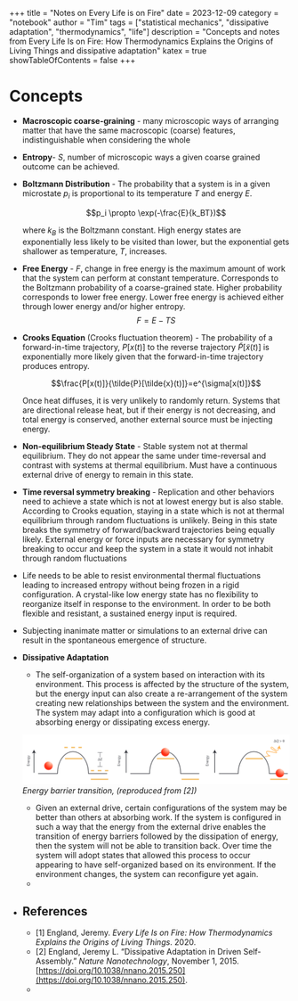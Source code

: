 +++
title = "Notes on Every Life is on Fire"
date = 2023-12-09
category = "notebook"
author = "Tim"
tags = ["statistical mechanics", "dissipative adaptation", "thermodynamics", "life"]
description = "Concepts and notes from Every Life Is on Fire: How Thermodynamics Explains the Origins of Living Things and dissipative adaptation"
katex = true
showTableOfContents = false
+++

# Concepts
- **Macroscopic coarse-graining** - many microscopic ways of arranging matter that have the same macroscopic (coarse) features, indistinguishable when considering the whole
- **Entropy**- $S$, number of microscopic ways a given coarse grained outcome can be achieved.
- **Boltzmann Distribution** - The probability that a system is in a given microstate $p_i$ is proportional to its temperature $T$ and energy $E$.
	
	$$p_i \propto \exp(-\frac{E}{k_BT})$$
	
	where $k_B$ is the Boltzmann constant. High energy states are exponentially less likely to be visited than lower, but the exponential gets shallower as temperature, $T$, increases.
- **Free Energy** - $F$, change in free energy is the maximum amount of work that the system can perform at constant temperature. Corresponds to the Boltzmann probability of a coarse-grained state. Higher probability corresponds to lower free energy. Lower free energy is achieved either through lower energy and/or higher entropy.
	$$F = E - T S$$
- **Crooks Equation**  (Crooks fluctuation theorem) - The probability of a forward-in-time trajectory, $P[x(t)]$ to the reverse trajectory $\tilde{P}[\tilde{x}(t)]$ is exponentially more likely given that the forward-in-time trajectory produces entropy. 
	
	$$\frac{P[x(t)]}{\tilde{P}[\tilde{x}(t)]}=e^{\sigma[x(t)]}$$
	
	Once heat diffuses, it is very unlikely to randomly return. Systems that are directional release heat, but if their energy is not decreasing, and total energy is conserved, another external source must be injecting energy.
- **Non-equilibrium Steady State** - Stable system not at thermal equilibrium. They do not appear the same under time-reversal and contrast with systems at thermal equilibrium. Must have a continuous external drive of energy to remain in this state.
- **Time reversal symmetry breaking** - Replication and other behaviors need to achieve a state which is not at lowest energy but is also stable. According to Crooks equation, staying in a state which is not at thermal equilibrium through random fluctuations is unlikely. Being in this state breaks the symmetry of forward/backward trajectories being equally likely.
	External energy or force inputs are necessary for symmetry breaking to occur and keep the system in a state  it would not inhabit through random fluctuations
- Life needs to be able to resist environmental thermal fluctuations leading to increased entropy without being frozen in a rigid configuration. A crystal-like low energy state has no flexibility to reorganize itself in response to the environment. In order to be both flexible and resistant, a sustained energy input is required.
- Subjecting inanimate matter or simulations to an external drive can result in the spontaneous emergence of structure.
- **Dissipative Adaptation**
	- The self-organization of a system based on interaction with its environment. This process is affected by the structure of the system, but the energy input can also create a re-arrangement of the system creating new relationships between the system and the environment. The system may adapt into a configuration which is good at absorbing energy or dissipating excess energy.
	
    ![image.png](image_1702145711927_0.png)
    *Energy barrier transition, (reproduced from [2])*
    

    - Given an external drive, certain configurations of the system may be better than others at absorbing work. If the system is configured in such a way that the energy from the external drive enables the transition of energy barriers followed by the dissipation of energy, then the system will not be able to transition back. Over time the system will adopt states that allowed this process to occur appearing to have self-organized based on its environment. If the environment changes, the system can reconfigure yet again.
	-
- ## References
	- [1] England, Jeremy. *Every Life Is on Fire: How Thermodynamics Explains the Origins of Living Things*. 2020.
	- [2] England, Jeremy L. “Dissipative Adaptation in Driven Self-Assembly.” *Nature Nanotechnology*, November 1, 2015. [https://doi.org/10.1038/nnano.2015.250](https://doi.org/10.1038/nnano.2015.250).
	-